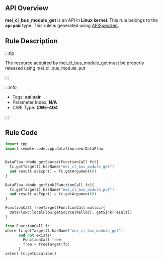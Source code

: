 ---
---


## API Overview
**mei_cl_bus_module_get** is an API in **Linux kernel**. This rule belongs to the **api pair** type. This rule is generated using [APISpecGen](../../tools/APISpecGen).
## Rule Description

:::tip

The resource acquired by mei_cl_bus_module_get must be properly released using mei_cl_bus_module_put

:::

:::info

- Tags: **api pair**
- Parameter Index: **N/A**
- CWE Type: **CWE-404**

:::

## Rule Code
```python
import cpp
import semmle.code.cpp.dataflow.new.DataFlow


DataFlow::Node getSource(FunctionCall fc){
  fc.getTarget().hasName("mei_cl_bus_module_get")
  and result.asExpr() = fc.getArgument(0)
}

DataFlow::Node getSink(FunctionCall fc){
  fc.getTarget().hasName("mei_cl_bus_module_put")
  and result.asExpr() = fc.getArgument(0)
}

FunctionCall freeTarget(FunctionCall malloc){
  DataFlow::localFlow(getSource(malloc), getSink(result))
}

from FunctionCall fc
where fc.getTarget().hasName("mei_cl_bus_module_get")
      and not exists(
        FunctionCall free| 
        free = freeTarget(fc)
      )
select fc.getLocation()

    
```